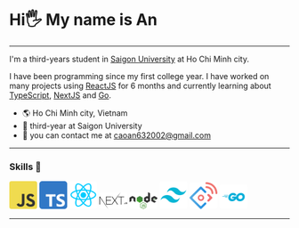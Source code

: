 <h1>Hi🖐️ My name is An</h1>
<hr/>
<p>I'm a third-years student in <a href="https://sgu.edu.vn/" target="_blank">Saigon University</a> at Ho Chi Minh city.</p>
<p>I have been programming since my first college year. I have worked on many projects using <a href="https://react.dev/" target="_blank">ReactJS</a> for 6 months and currently learning about <a href="https://www.typescriptlang.org/" target="_blank">TypeScript</a>, <a href="https://nextjs.org/" target="_blank">NextJS</a> and <a href="https://go.dev/">Go</a>.</p>

<ul>
<li>🌎 Ho Chi Minh city, Vietnam</li>
<li>🏫 third-year at Saigon University</li>
<li>📧 you can contact me at <a href = "mailto: caoan632002@gmail.com" target="_blank">caoan632002@gmail.com</a></li>
</ul>
<hr/>
<h3>Skills 💪</h3>
    <div style="diplay: flex; gap: 12px;">
    <img src="/assets/images/js.png"
         alt="Javascript"
        width="50"
        style="border-radius: 4px; display:inline-block;"
    >
    <img src="/assets/images/ts.png"
         alt="Javascript"
        width="50"
        style="border-radius: 4px; display:inline-block;"
    >
    <img src="/assets/images/reactjs.png"
         alt="ReactJS"
        width="50"
        style="border-radius: 4px; display:inline-block;"
    >
    <img src="/assets/images/nextjs.png"
         alt="NextJS"
        width="50"
        style="border-radius: 4px; display:inline-block;"
    >
    <img src="/assets/images/nodejs.png"
         alt="NodeJS"
        width="50"
        style="border-radius: 4px; display:inline-block;"
    >
    <img src="/assets/images/tailwind.png"
         alt="TailwindCSS"
        width="50"
        style="border-radius: 4px; display:inline-block;"
    >
    <img src="/assets/images/antdesign.png"
         alt="AntDesign"
        width="50"
        style="border-radius: 4px; display:inline-block;"
    >
    <img src="/assets/images/go.png"
         alt="goLang"
        width="50"
        style="border-radius: 4px; display:inline-block;"
    ></div>
<hr/>
